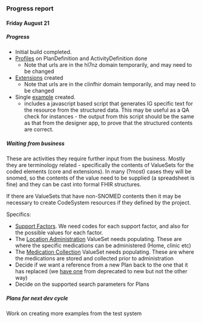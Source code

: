 ### Progress report


#### Friday August 21

##### Progress

* Initial build completed. 
* [Profiles](http://build.fhir.org/ig/HL7NZ/cca/branches/master/profiles.html) on PlanDefinition and ActivityDefinition done
  * Note that urls are in the hl7nz domain temporarily, and may need to be changed
* [Extensions](http://build.fhir.org/ig/HL7NZ/cca/branches/master/extensions.html) created
  * Note that urls are in the clinfhir domain temporarily, and may need to be changed
* Single [example]() created.
  * includes a javascript based script that generates IG specific text for the resource from the structured data. This may be useful as a QA check for instances - the output from this script should be the same as that from the designer app, to prove that the structured contents are correct.

##### Waiting from business

These are activities they require further input from the business. Mostly they are terminology related - specifically the contents of ValueSets for the coded elements (core and extensions). In many (?most) cases they will be snomed, so the contents of the value need to be supplied (a spreadsheet is fine) and they can be cast into formal FHIR structures. 

If there are ValueSets that have non-SNOMED contents then it may be necessary to create CodeSystem resources if they defined by the project.

Specifics:

* [Support Factors](StructureDefinition-support-factor.html). We need codes for each support factor, and also for the possible values for each factor. 
* The [Location Administration](ValueSet-location-administration.html) ValueSet needs populating. These are where the specific medications can be administered (Home, clinic etc)
* The [Medication Collection](ValueSet-location-medication-collection.html) ValueSet needs populating. These are where the medications are stored and collected prior to administration
* Decide if we want a reference from a new Plan back to the one that it has replaced (we [have one](StructureDefinition-replaced-by.html) from deprecated to new but not the other way)
* Decide on the supported search parameters for Plans

##### Plans for next dev cycle

Work on creating more examples from the test system






